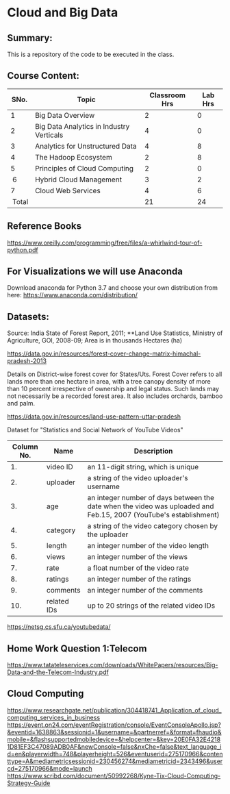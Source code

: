 # Cloud and Big Data

## Summary:
This is a repository of the code to be executed in the class.

## Course Content:

| SNo.          | Topic                                         | Classroom Hrs   | Lab Hrs       |
| ------------- | -------------                                 | -------------   | ------------- |
| 1             | Big Data Overview                             | 2               | 0             |
| 2             | Big Data Analytics in Industry Verticals      | 4               | 0             |
| 3             | Analytics for Unstructured Data               | 4               | 8             |
| 4             | The Hadoop Ecosystem                          | 2               | 8             |
| 5             | Principles of Cloud Computing                 | 2               | 0             |
| 6             | Hybrid Cloud Management                       | 3               | 2             |
| 7             | Cloud Web Services                            | 4               | 6             |
| Total   |                                               | 21              | 24        | 


## Reference Books
https://www.oreilly.com/programming/free/files/a-whirlwind-tour-of-python.pdf

## For Visualizations we will use Anaconda
Download anaconda for Python 3.7 and choose your own distribution from here: https://www.anaconda.com/distribution/



## Datasets:
Source: India State of Forest Report, 2011; **Land Use Statistics, Ministry of Agriculture, GOI, 2008-09; Area is in thousands Hectares (ha)

https://data.gov.in/resources/forest-cover-change-matrix-himachal-pradesh-2013

Details on District-wise forest cover for States/Uts. Forest Cover refers to all lands more than one hectare in area, with a tree canopy density of more than 10 percent irrespective of ownership and legal status. Such lands may not necessarily be a recorded forest area. It also includes orchards, bamboo and palm.

https://data.gov.in/resources/land-use-pattern-uttar-pradesh


Dataset for "Statistics and Social Network of YouTube Videos"

| Column No.     | Name               | Description     |
| -------------  | -------------      | -------------   |
| 1.             |  video ID          | an 11-digit string, which is unique                |
| 2.             |  uploader          |     a string of the video uploader's username          |
| 3.             |  age               |   an integer number of days between the date when the video was uploaded and Feb.15, 2007 (YouTube's establishment)        |
| 4.             | category           |  a string of the video category chosen by the uploader        |
| 5.             | length             |  an integer number of the video length      |
| 6.             | views              |  an integer number of the views     |
| 7.             | rate               |  a float number of the video rate             |
| 8.             | ratings            |  an integer number of the ratings     |
| 9.             | comments           |  an integer number of the comments      |	
| 10.            | related IDs        |  up to 20 strings of the related video IDs             |

https://netsg.cs.sfu.ca/youtubedata/

## Home Work Question 1:Telecom
https://www.tatateleservices.com/downloads/WhitePapers/resources/Big-Data-and-the-Telecom-Industry.pdf

## Cloud Computing  
https://www.researchgate.net/publication/304418741_Application_of_cloud_computing_services_in_business
https://event.on24.com/eventRegistration/console/EventConsoleApollo.jsp?&eventid=1638863&sessionid=1&username=&partnerref=&format=fhaudio&mobile=&flashsupportedmobiledevice=&helpcenter=&key=20E0FA32E42181D81EF3C47089ADB0AF&newConsole=false&nxChe=false&text_language_id=en&playerwidth=748&playerheight=526&eventuserid=275170966&contenttype=A&mediametricsessionid=230456274&mediametricid=2343496&usercd=275170966&mode=launch
https://www.scribd.com/document/50992268/Kyne-Tix-Cloud-Computing-Strategy-Guide


